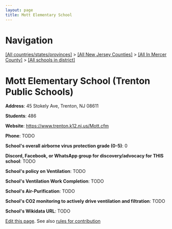 ```yaml
---
layout: page
title: Mott Elementary School
---
```

# Navigation

[[All countries/states/provinces]](../../../..) > [[All New Jersey Counties]](../../..) > [[All In Mercer County]](../..) > [[All schools in district]](..)

# Mott Elementary School (Trenton Public Schools)

**Address**: 45 Stokely Ave, Trenton, NJ 08611

**Students**: 486

**Website**: <https://www.trenton.k12.nj.us/Mott.cfm>

**Phone**: TODO

**School's overall airborne virus protection grade (0-5)**: 0

**Discord, Facebook, or WhatsApp group for discovery/advocacy for THIS school**: TODO

**School's policy on Ventilation**: TODO

**School's Ventilation Work Completion**: TODO

**School's Air-Purification**: TODO

**School's CO2 monitoring to actively drive ventilation and filtration**: TODO

**School's Wikidata URL**: TODO


[Edit this page](https://github.com/ventilate-schools/NJ/edit/main/./Mercer/Trenton_Public_Schools/Mott_Elementary_School.md). See also [rules for contribution](../../../contribution-rules/)